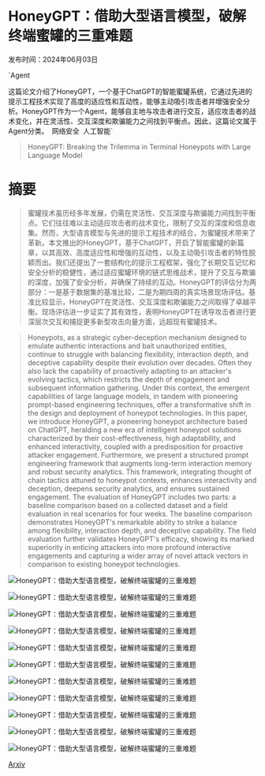 # HoneyGPT：借助大型语言模型，破解终端蜜罐的三重难题

发布时间：2024年06月03日

`Agent

这篇论文介绍了HoneyGPT，一个基于ChatGPT的智能蜜罐系统，它通过先进的提示工程技术实现了高度的适应性和互动性，能够主动吸引攻击者并增强安全分析。HoneyGPT作为一个Agent，能够自主地与攻击者进行交互，适应攻击者的战术变化，并在灵活性、交互深度和欺骗能力之间找到平衡点。因此，这篇论文属于Agent分类。` `网络安全` `人工智能`

> HoneyGPT: Breaking the Trilemma in Terminal Honeypots with Large Language Model

# 摘要

> 蜜罐技术虽历经多年发展，仍需在灵活性、交互深度与欺骗能力间找到平衡点。它们往往难以主动适应攻击者的战术变化，限制了交互的深度和信息收集。然而，大型语言模型与先进的提示工程技术的结合，为蜜罐技术带来了革新。本文推出的HoneyGPT，基于ChatGPT，开启了智能蜜罐的新篇章，以其高效、高度适应性和增强的互动性，以及主动吸引攻击者的特性脱颖而出。我们还提出了一套结构化的提示工程框架，强化了长期交互记忆和安全分析的稳健性，通过适应蜜罐环境的链式思维战术，提升了交互与欺骗的深度，加强了安全分析，并确保了持续的互动。HoneyGPT的评估分为两部分：一是基于数据集的基准比较，二是为期四周的真实场景现场评估。基准比较显示，HoneyGPT在灵活性、交互深度和欺骗能力之间取得了卓越平衡。现场评估进一步证实了其有效性，表明HoneyGPT在诱导攻击者进行更深层次交互和捕捉更多新型攻击向量方面，远超现有蜜罐技术。

> Honeypots, as a strategic cyber-deception mechanism designed to emulate authentic interactions and bait unauthorized entities, continue to struggle with balancing flexibility, interaction depth, and deceptive capability despite their evolution over decades. Often they also lack the capability of proactively adapting to an attacker's evolving tactics, which restricts the depth of engagement and subsequent information gathering. Under this context, the emergent capabilities of large language models, in tandem with pioneering prompt-based engineering techniques, offer a transformative shift in the design and deployment of honeypot technologies. In this paper, we introduce HoneyGPT, a pioneering honeypot architecture based on ChatGPT, heralding a new era of intelligent honeypot solutions characterized by their cost-effectiveness, high adaptability, and enhanced interactivity, coupled with a predisposition for proactive attacker engagement. Furthermore, we present a structured prompt engineering framework that augments long-term interaction memory and robust security analytics. This framework, integrating thought of chain tactics attuned to honeypot contexts, enhances interactivity and deception, deepens security analytics, and ensures sustained engagement.
  The evaluation of HoneyGPT includes two parts: a baseline comparison based on a collected dataset and a field evaluation in real scenarios for four weeks. The baseline comparison demonstrates HoneyGPT's remarkable ability to strike a balance among flexibility, interaction depth, and deceptive capability. The field evaluation further validates HoneyGPT's efficacy, showing its marked superiority in enticing attackers into more profound interactive engagements and capturing a wider array of novel attack vectors in comparison to existing honeypot technologies.

![HoneyGPT：借助大型语言模型，破解终端蜜罐的三重难题](../../../paper_images/2406.01882/HoneyGPT_framework.png)

![HoneyGPT：借助大型语言模型，破解终端蜜罐的三重难题](../../../paper_images/2406.01882/architecture.png)

![HoneyGPT：借助大型语言模型，破解终端蜜罐的三重难题](../../../paper_images/2406.01882/COT.png)

![HoneyGPT：借助大型语言模型，破解终端蜜罐的三重难题](../../../paper_images/2406.01882/SALC,SALNLC,FALC,FALNLC.png)

![HoneyGPT：借助大型语言模型，破解终端蜜罐的三重难题](../../../paper_images/2406.01882/Accuracy,Temptation,Attack_Success_Rate,OS_Logic_Compliance.png)

![HoneyGPT：借助大型语言模型，破解终端蜜罐的三重难题](../../../paper_images/2406.01882/GPT3.5-wrong_analyse.png)

![HoneyGPT：借助大型语言模型，破解终端蜜罐的三重难题](../../../paper_images/2406.01882/GPT4-wrong_analyse.png)

![HoneyGPT：借助大型语言模型，破解终端蜜罐的三重难题](../../../paper_images/2406.01882/Fulfillment_of_Attacker_s_Intent.png)

![HoneyGPT：借助大型语言模型，破解终端蜜罐的三重难题](../../../paper_images/2406.01882/Command_Support_Level.png)

![HoneyGPT：借助大型语言模型，破解终端蜜罐的三重难题](../../../paper_images/2406.01882/Content_Rigidity.png)

![HoneyGPT：借助大型语言模型，破解终端蜜罐的三重难题](../../../paper_images/2406.01882/Successful_Response_Rate_with_GPT-3.5-turbo_and_GPT-4_in_HoneyGPT.png)

[Arxiv](https://arxiv.org/abs/2406.01882)